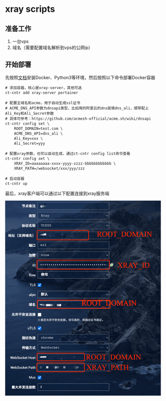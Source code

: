 # xray scripts

## 准备工作

1. 一台vps
2. 域名（需要配置域名解析到vps的公网ip）

## 开始部署

先按照[文档](../README.md)安装Docker、Python3等环境，然后按照以下命令部署Docker容器

```
# 添加容器，核心是xray-server，其他可选
ct-cntr add xray-server portainer 

# 配置主域名和acme，用于自动生成ssl证书
# ACME_DNS_API参数为dnsapi类型，比如用的阿里云的dns就填dns_ali，顺带配上Ali_Key和Ali_Secret参数
# 具体可参考：https://github.com/acmesh-official/acme.sh/wiki/dnsapi
ct-cntr config set \
    ROOT_DOMAIN=test.com \
    ACME_DNS_API=dns_ali \
    Ali_Key=xxx \
    Ali_Secret=yyy

# 配置xray参数，也可以自动生成，通过ct-cntr config list命令查看
ct-cntr config set \
    XRAY_ID=aaaaaaaa-xxxx-yyyy-zzzz-bbbbbbbbbbbb \
    XRAY_PATH=/websocket/xxx/yyy/zzz

# 启动容器
ct-cntr up
```

最后，xray客户端可以通过以下配置连接到xray服务端

![xray-client](../images/xray-client.png)
